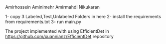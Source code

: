 Amirhossein Aminimehr
Amirmahdi Nikukaran

1- copy 3 Labeled,Test,Unlabeled Folders in here
2- install the requirements from requirements.txt
3- run main.py

The project implemented with using EfficientDet in https://github.com/xuannianz/EfficientDet repository
